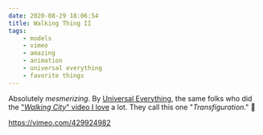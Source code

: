 ```yaml
---
date: 2020-08-29 18:06:54
title: Walking Thing II
tags:
    - models
    - vimeo
    - amazing
    - animation
    - universal everything
    - favorite things
---
```


Absolutely _mesmerizing_. By [Universal Everything](https://www.universaleverything.com/), the same folks who did the ["_Walking City_" video I love](/posts/88e40c2ecaac55329fb05f680fa6ade2) a lot. They call this one "_Transfiguration_." 🙌

https://vimeo.com/429924982
